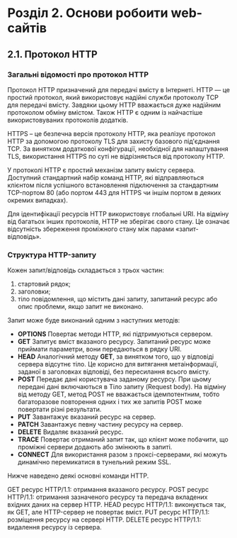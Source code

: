 # Розділ 2. Основи робоити web-сайтів

## 2.1. Протокол HTTP

### Загальні відомості про протокол HTTP

Протокол HTTP призначений для передачі вмісту в Інтернеті. HTTP — це простий протокол, який використовує надійні служби протоколу TCP для передачі вмісту. Завдяки цьому HTTP вважається дуже надійним протоколом обміну вмістом. Також HTTP є одним із найчастіше використовуваних протоколів додатків.

HTTPS – це безпечна версія протоколу HTTP, яка реалізує протокол HTTP за допомогою протоколу TLS для захисту базового під'єднання TCP. За винятком додаткової конфігурації, необхідної для налаштування TLS, використання HTTPS по суті не відрізняється від протоколу HTTP.

У протоколі HTTP є простий механізм запиту вмісту сервера. Доступний стандартний набір команд HTTP, які відправляються клієнтом після успішного встановлення підключення за стандартним TCP-портом 80 (або портом 443 для HTTPS чи іншім портом в деяких окремих випадках). 

Для ідентифікації ресурсів HTTP використовує глобальні URI. На відміну від багатьох інших протоколів, HTTP не зберігає свого стану. Це означає відсутність збереження проміжного стану між парами «запит-відповідь».

### Структура HTTP-запиту

Кожен запит/відповідь складається з трьох частин:

1. стартовий рядок;
2. заголовки;
3. тіло повідомлення, що містить дані запиту, запитаний ресурс або опис проблеми, якщо запит не виконано.

Запит може буде виконаний одним з наступних методів:

- **OPTIONS** Повертає методи HTTP, які підтримуються сервером.
- **GET** Запитує вміст вказаного ресурсу. Запитаний ресурс може приймати параметри, вони передаються в рядку URI.
- **HEAD** Аналогічний методу **GET**, за винятком того, що у відповіді сервера відсутнє тіло. Це корисно для витягання метаінформації, заданої в заголовках відповіді, без пересилання всього вмісту.
- **POST** Передає дані користувача заданому ресурсу. При цьому передані дані включаються в Тіло запиту (Request body). На відміну від методу GET, метод POST не вважається ідемпотентним, тобто багаторазове повторення одних і тих же запитів POST може повертати різні результати.
- **PUT** Завантажує вказаний ресурс на сервер.
- **PATCH** Завантажує певну частину ресурсу на сервер.
- **DELETE** Видаляє вказаний ресурс.
- **TRACE** Повертає отриманий запит так, що клієнт може побачити, що проміжні сервери додають або змінюють в запиті.
- **CONNECT** Для використання разом з проксі-серверами, які можуть динамічно перемикатися в тунельний режим SSL.



Нижче наведено деякі основні команди HTTP.

GET ресурс HTTP/1.1: отримання вказаного ресурсу.
POST ресурс HTTP/1.1: отримання зазначеного ресурсу та передача вкладених вхідних даних на сервер HTTP.
HEAD ресурс HTTP/1.1: виконується так, як GET, але HTTP-сервер не повертає вміст.
PUT ресурс HTTP/1.1: розміщення ресурсу на сервері HTTP.
DELETE ресурс HTTP/1.1: видалення ресурсу із сервера.

